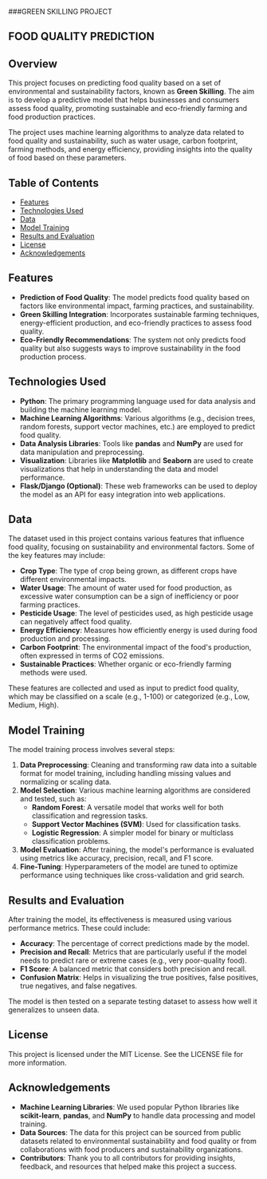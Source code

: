 ###GREEN SKILLING PROJECT
## FOOD QUALITY PREDICTION 

## Overview
This project focuses on predicting food quality based on a set of environmental and sustainability factors, known as **Green Skilling**. The aim is to develop a predictive model that helps businesses and consumers assess food quality, promoting sustainable and eco-friendly farming and food production practices.

The project uses machine learning algorithms to analyze data related to food quality and sustainability, such as water usage, carbon footprint, farming methods, and energy efficiency, providing insights into the quality of food based on these parameters.

## Table of Contents
- [Features](#features)
- [Technologies Used](#technologies-used)
- [Data](#data)
- [Model Training](#model-training)
- [Results and Evaluation](#results-and-evaluation)
- [License](#license)
- [Acknowledgements](#acknowledgements)

## Features
- **Prediction of Food Quality**: The model predicts food quality based on factors like environmental impact, farming practices, and sustainability.
- **Green Skilling Integration**: Incorporates sustainable farming techniques, energy-efficient production, and eco-friendly practices to assess food quality.
- **Eco-Friendly Recommendations**: The system not only predicts food quality but also suggests ways to improve sustainability in the food production process.

## Technologies Used
- **Python**: The primary programming language used for data analysis and building the machine learning model.
- **Machine Learning Algorithms**: Various algorithms (e.g., decision trees, random forests, support vector machines, etc.) are employed to predict food quality.
- **Data Analysis Libraries**: Tools like **pandas** and **NumPy** are used for data manipulation and preprocessing.
- **Visualization**: Libraries like **Matplotlib** and **Seaborn** are used to create visualizations that help in understanding the data and model performance.
- **Flask/Django (Optional)**: These web frameworks can be used to deploy the model as an API for easy integration into web applications.

## Data
The dataset used in this project contains various features that influence food quality, focusing on sustainability and environmental factors. Some of the key features may include:

- **Crop Type**: The type of crop being grown, as different crops have different environmental impacts.
- **Water Usage**: The amount of water used for food production, as excessive water consumption can be a sign of inefficiency or poor farming practices.
- **Pesticide Usage**: The level of pesticides used, as high pesticide usage can negatively affect food quality.
- **Energy Efficiency**: Measures how efficiently energy is used during food production and processing.
- **Carbon Footprint**: The environmental impact of the food's production, often expressed in terms of CO2 emissions.
- **Sustainable Practices**: Whether organic or eco-friendly farming methods were used.

These features are collected and used as input to predict food quality, which may be classified on a scale (e.g., 1-100) or categorized (e.g., Low, Medium, High).

## Model Training
The model training process involves several steps:
1. **Data Preprocessing**: Cleaning and transforming raw data into a suitable format for model training, including handling missing values and normalizing or scaling data.
2. **Model Selection**: Various machine learning algorithms are considered and tested, such as:
   - **Random Forest**: A versatile model that works well for both classification and regression tasks.
   - **Support Vector Machines (SVM)**: Used for classification tasks.
   - **Logistic Regression**: A simpler model for binary or multiclass classification problems.
3. **Model Evaluation**: After training, the model's performance is evaluated using metrics like accuracy, precision, recall, and F1 score.
4. **Fine-Tuning**: Hyperparameters of the model are tuned to optimize performance using techniques like cross-validation and grid search.

## Results and Evaluation
After training the model, its effectiveness is measured using various performance metrics. These could include:
- **Accuracy**: The percentage of correct predictions made by the model.
- **Precision and Recall**: Metrics that are particularly useful if the model needs to predict rare or extreme cases (e.g., very poor-quality food).
- **F1 Score**: A balanced metric that considers both precision and recall.
- **Confusion Matrix**: Helps in visualizing the true positives, false positives, true negatives, and false negatives.

The model is then tested on a separate testing dataset to assess how well it generalizes to unseen data.

## License
This project is licensed under the MIT License. See the LICENSE file for more information.

## Acknowledgements
- **Machine Learning Libraries**: We used popular Python libraries like **scikit-learn**, **pandas**, and **NumPy** to handle data processing and model training.
- **Data Sources**: The data for this project can be sourced from public datasets related to environmental sustainability and food quality or from collaborations with food producers and sustainability organizations.
- **Contributors**: Thank you to all contributors for providing insights, feedback, and resources that helped make this project a success.


